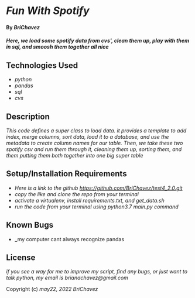 # _Fun With Spotify_

#### By _**BriChavez**_

#### _Here, we load some spotify data from cvs', clean them up, play with them in sql, and smoosh them together all nice_

## Technologies Used

* _python_
* _pandas_
* _sql_
* _cvs_

## Description

_This code defines a super class to load data. it provides a template to add index, merge columns, sort data, load it to a database, and use the metadata to create column names for our table. Then, we take these two spotify csv and run them through it, cleaning them up, sorting them, and them putting them both together into one big super table_

## Setup/Installation Requirements

* _Here is a link to the github https://github.com/BriChavez/test4_2.0.git_
* _copy the like and clone the repo from your terminal_
* _activate a virtualenv, install requirements.txt, and get_data.sh_
* _run the code from your terminal using python3.7 main.py command_


## Known Bugs

* _my computer cant always recognize pandas

## License

_if you see a way for me to improve my script, find any bugs, or just want to talk python, my email is brianachavez@gmail.com_

Copyright (c) _may22, 2022_ _BriChavez_